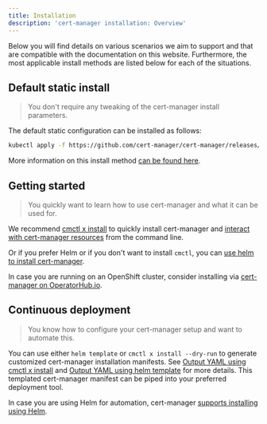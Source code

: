 ```yaml
---
title: Installation
description: 'cert-manager installation: Overview'
---
```


Below you will find details on various scenarios we aim to support and that are
compatible with the documentation on this website. Furthermore, the most applicable
install methods are listed below for each of the situations.

## Default static install

> You don't require any tweaking of the cert-manager install parameters.

The default static configuration can be installed as follows:

```bash
kubectl apply -f https://github.com/cert-manager/cert-manager/releases/download/v1.9.0/cert-manager.yaml
```

More information on this install method [can be found here](./kubectl.md).

## Getting started

> You quickly want to learn how to use cert-manager and what it can be used for.

We recommend [cmctl x install](./cmctl.md) to quickly install cert-manager and [interact with cert-manager resources](../usage/cmctl.md) from the command line.

Or if you prefer Helm or if you don't want to install `cmctl`, you can [use helm to install cert-manager](./helm.md).

In case you are running on an OpenShift cluster, consider installing via [cert-manager on OperatorHub.io](./operator-lifecycle-manager.md).

## Continuous deployment

> You know how to configure your cert-manager setup and want to automate this.

You can use either `helm template` or `cmctl x install --dry-run` to generate customized cert-manager installation manifests.
See [Output YAML using cmctl x install](./cmctl.md#output-yaml) and [Output YAML using helm template](./helm.md#output-yaml) for more details.
This templated cert-manager manifest can be piped into your preferred deployment tool.

In case you are using Helm for automation, cert-manager [supports installing using Helm](./helm.md).
